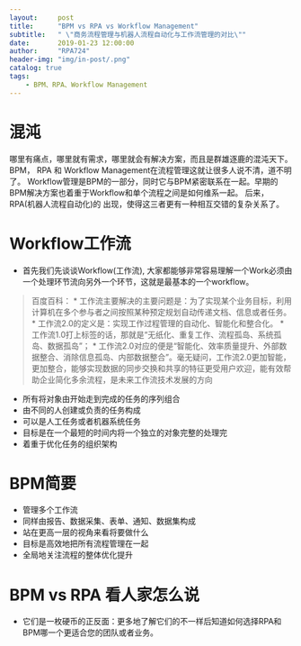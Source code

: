 ```yaml
---
layout:     post
title:      "BPM vs RPA vs Workflow Management"
subtitle:   " \"商务流程管理与机器人流程自动化与工作流管理的对比\""
date:       2019-01-23 12:00:00
author:     "RPA724"
header-img: "img/in-post/.png"
catalog: true
tags:
    - BPM、RPA、Workflow Management
---
```


# 混沌
哪里有痛点，哪里就有需求，哪里就会有解决方案，而且是群雄逐鹿的混沌天下。BPM， RPA 和 Workflow Management在流程管理这就让很多人说不清，道不明了。
Workflow管理是BPM的一部分，同时它与BPM紧密联系在一起。早期的BPM解决方案也着重于Workflow和单个流程之间是如何维系一起。 后来，RPA(机器人流程自动化)的
出现，使得这三者更有一种相互交错的复杂关系了。


# Workflow工作流

* 首先我们先谈谈Workflow(工作流), 大家都能够非常容易理解一个Work必须由一个处理环节流向另外一个环节，这就是最基本的一个workflow。

>百度百科： * 工作流主要解决的主要问题是：为了实现某个业务目标，利用计算机在多个参与者之间按照某种预定规划自动传递文档、信息或者任务。
>         * 工作流2.0的定义是：实现工作过程管理的自动化、智能化和整合化。
>         * 工作流1.0打上标签的话，那就是“无纸化、重复工作、流程孤岛、系统孤岛、数据孤岛”；
>         * 工作流2.0对应的便是“智能化、效率质量提升、外部数据整合、消除信息孤岛、内部数据整合”。毫无疑问，工作流2.0更加智能，更加整合，能够实现数据的同步交换和共享的特征更受用户欢迎，能有效帮助企业简化多余流程，是未来工作流技术发展的方向

* 所有将对象由开始走到完成的任务的序列组合
* 由不同的人创建或负责的任务构成
* 可以是人工任务或者机器系统任务
* 目标是在一个最短的时间内将一个独立的对象完整的处理完
* 着重于优化任务的组织架构

# BPM简要
* 管理多个工作流
* 同样由报告、数据采集、表单、通知、数据集构成
* 站在更高一层的视角来看将要做什么
* 目标是高效地把所有流程管理在一起
* 全局地关注流程的整体优化提升


# BPM vs RPA 看人家怎么说
* 它们是一枚硬币的正反面：更多地了解它们的不一样后知道如何选择RPA和BPM哪一个更适合您的团队或者业务。



